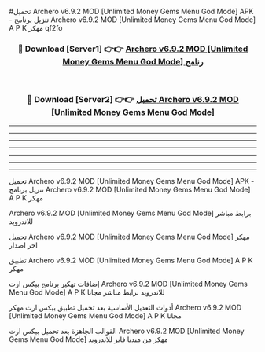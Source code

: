 #تحميل Archero v6.9.2 MOD [Unlimited Money Gems Menu God Mode]  APK - تنزيل برنامج Archero v6.9.2 MOD [Unlimited Money Gems Menu God Mode]  A P K مهكر qf2fo 



<div align="center">
<h3>🔴 Download [Server1] 👉👉 <a href="https://apkdownload10.web.app/?title=Archero v6.9.2 MOD [Unlimited Money Gems Menu God Mode] ">Archero v6.9.2 MOD [Unlimited Money Gems Menu God Mode]  رنامج</a></h3><br>

<h3>🔴 Download [Server2] 👉👉 <a href="https://apkdownload10.web.app/?title=Archero v6.9.2 MOD [Unlimited Money Gems Menu God Mode] ">تحميل Archero v6.9.2 MOD [Unlimited Money Gems Menu God Mode]  </a></h3>
</div>


----------------------------------------------------------

----------------------------------------------------------

----------------------------------------------------------

----------------------------------------------------------

----------------------------------------------------------

----------------------------------------------------------

----------------------------------------------------------

تحميل Archero v6.9.2 MOD [Unlimited Money Gems Menu God Mode]  APK - تنزيل برنامج Archero v6.9.2 MOD [Unlimited Money Gems Menu God Mode]  A P K مهكر

Archero v6.9.2 MOD [Unlimited Money Gems Menu God Mode]  برابط مباشر للاندرويد

تحميل Archero v6.9.2 MOD [Unlimited Money Gems Menu God Mode]  مهكر اخر اصدار

تطبيق Archero v6.9.2 MOD [Unlimited Money Gems Menu God Mode]  A P K مهكر

إضافات تهكير برنامج بيكس ارت Archero v6.9.2 MOD [Unlimited Money Gems Menu God Mode]  A P K للاندرويد برابط مباشر مجانا

أدوات التعديل الأساسية بعد تحميل تطبيق بيكس ارت مهكر Archero v6.9.2 MOD [Unlimited Money Gems Menu God Mode]  A P K مجانا

القوالب الجاهزة بعد تحميل بيكس ارت Archero v6.9.2 MOD [Unlimited Money Gems Menu God Mode]  مهكر من ميديا فاير للاندرويد


